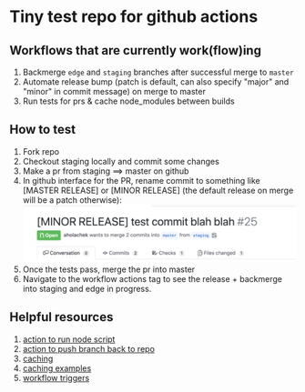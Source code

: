# Tiny test repo for github actions

## Workflows that are currently work(flow)ing
1. Backmerge `edge` and `staging` branches after successful merge to `master`
2. Automate release bump (patch is default, can also specify "major" and "minor" in commit message) on merge to master
3. Run tests for prs & cache node_modules between builds


## How to test
1.  Fork repo
2.  Checkout staging locally and commit some changes
3.  Make a pr from staging ==> master on github
4.  In github interface for the PR, rename commit to something like [MASTER RELEASE] or [MINOR RELEASE] (the default release on merge will be a patch otherwise):
![example of commit message](./commit-message.png)
5.  Once the tests pass, merge the pr into master
6.  Navigate to the workflow actions tag to see the release + backmerge into staging and edge in progress.

## Helpful resources

1. [action to run node script](https://github.com/actions/setup-node)
2. [action to push branch back to repo](https://github.com/ad-m/github-push-action)
3. [caching](https://help.github.com/en/actions/automating-your-workflow-with-github-actions/caching-dependencies-to-speed-up-workflows#using-the-cache-action)
4. [caching examples](https://github.com/actions/cache/blob/master/examples.md#node---yarn)
5. [workflow triggers](https://help.github.com/en/actions/automating-your-workflow-with-github-actions/events-that-trigger-workflows)
